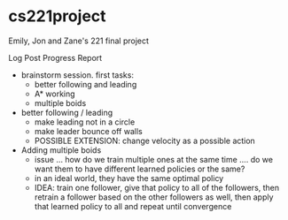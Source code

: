 # cs221project
Emily, Jon and Zane's 221 final project


Log Post Progress Report
- brainstorm session. first tasks:
    - better following and leading
    - A* working
    - multiple boids
- better following / leading
    - make leading not in a circle
    - make leader bounce off walls
    - POSSIBLE EXTENSION: change velocity as a possible action
- Adding multiple boids
    - issue … how do we train multiple ones at the same time …. do we want them to have different learned policies or the same?
    - in an ideal world, they have the same optimal policy
    - IDEA: train one follower, give that policy to all of the followers, then retrain a follower based on the other followers as well, then apply that learned policy to all and repeat until convergence
